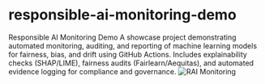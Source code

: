 # responsible-ai-monitoring-demo
Responsible AI Monitoring Demo A showcase project demonstrating automated monitoring, auditing, and reporting of machine learning models for fairness, bias, and drift using GitHub Actions. Includes explainability checks (SHAP/LIME), fairness audits (Fairlearn/Aequitas), and automated evidence logging for compliance and governance.
![RAI Monitoring](https://github.com/22Ifeoma22/responsible-ai-monitoring-demo/actions/workflows/monitoring.yml/badge.svg)
